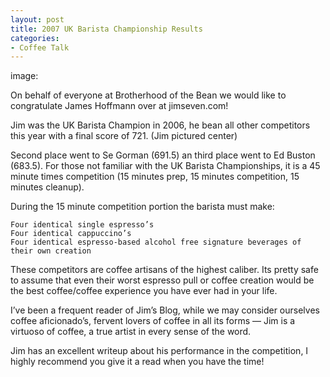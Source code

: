 ```yaml
---
layout: post
title: 2007 UK Barista Championship Results
categories:
- Coffee Talk
---
```

image:

On behalf of everyone at Brotherhood of the Bean we would like to congratulate James Hoffmann over at jimseven.com!

Jim was the UK Barista Champion in 2006, he bean all other competitors this year with a final score of 721. (Jim pictured center)

Second place went to Se Gorman (691.5) an third place went to Ed Buston (683.5). For those not familiar with the UK Barista Championships, it is a 45 minute times competition (15 minutes prep, 15 minutes competition, 15 minutes cleanup).

During the 15 minute competition portion the barista must make:

    Four identical single espresso’s
    Four identical cappuccino’s
    Four identical espresso-based alcohol free signature beverages of their own creation

These competitors are coffee artisans of the highest caliber. Its pretty safe to assume that even their worst espresso pull or coffee creation would be the best coffee/coffee experience you have ever had in your life.

I’ve been a frequent reader of Jim’s Blog, while we may consider ourselves coffee aficionado’s, fervent lovers of coffee in all its forms — Jim is a virtuoso of coffee, a true artist in every sense of the word.

Jim has an excellent writeup about his performance in the competition, I highly recommend you give it a read when you have the time!